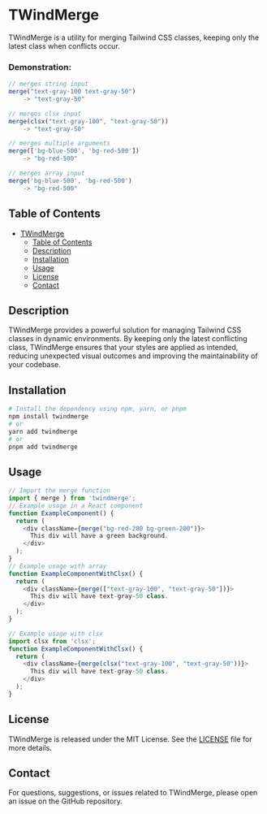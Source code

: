 # TWindMerge

TWindMerge is a utility for merging Tailwind CSS classes, keeping only the latest class when conflicts occur.

### Demonstration:


```typescript
// merges string input
merge("text-gray-100 text-gray-50")
    -> "text-gray-50"

// merges clsx input
merge(clsx("text-gray-100", "text-gray-50")) 
    -> "text-gray-50"

// merges multiple arguments
merge(['bg-blue-500', 'bg-red-500'])
    -> "bg-red-500"

// merges array input
merge('bg-blue-500', 'bg-red-500')
    -> "bg-red-500"
```

## Table of Contents

- [TWindMerge](#TWindMerge)
  - [Table of Contents](#table-of-contents)
  - [Description](#description)
  - [Installation](#installation)
  - [Usage](#usage)
  - [License](#license)
  - [Contact](#contact)

## Description

TWindMerge provides a powerful solution for managing Tailwind CSS classes in dynamic environments. 
By keeping only the latest conflicting class, TWindMerge ensures that your styles are applied as intended, reducing unexpected visual outcomes and improving the maintainability of your codebase.


## Installation

```bash
# Install the dependency using npm, yarn, or pnpm
npm install twindmerge
# or
yarn add twindmerge
# or
pnpm add twindmerge
```

## Usage

```typescript
// Import the merge function
import { merge } from 'twindmerge';
// Example usage in a React component
function ExampleComponent() {
  return (
    <div className={merge("bg-red-200 bg-green-200")}>
      This div will have a green background.
    </div>
  );
}
// Example usage with array
function ExampleComponentWithClsx() {
  return (
    <div className={merge(["text-gray-100", "text-gray-50"])}>
      This div will have text-gray-50 class.
    </div>
  );
}

// Example usage with clsx
import clsx from 'clsx';
function ExampleComponentWithClsx() {
  return (
    <div className={merge(clsx("text-gray-100", "text-gray-50"))}>
      This div will have text-gray-50 class.
    </div>
  );
}
```


## License

TWindMerge is released under the MIT License. See the [LICENSE](LICENSE) file for more details.

## Contact

For questions, suggestions, or issues related to TWindMerge, please open an issue on the GitHub repository.

